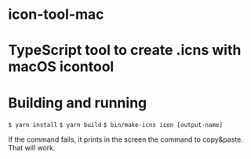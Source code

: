 icon-tool-mac
======

# TypeScript tool to create .icns with macOS icontool

# Building and running

`$ yarn install`
`$ yarn build`
`$ bin/make-icns icon [output-name]`

If the command fails, it prints in the screen the command to copy&paste. That will work.
